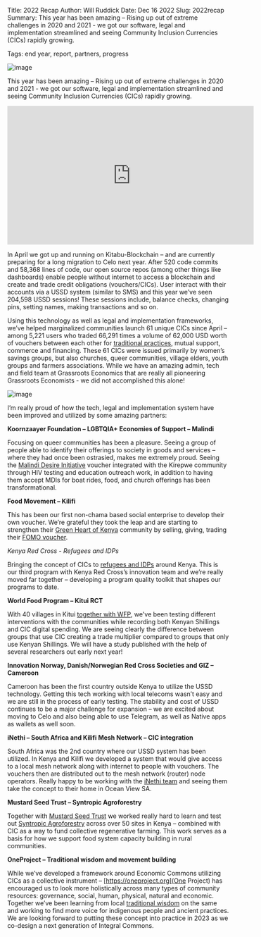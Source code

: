 Title: 2022 Recap
Author: Will Ruddick
Date: Dec 16 2022
Slug: 2022recap
Summary: This year has been amazing – Rising up out of extreme challenges in 2020 and 2021 - we got our software, legal and implementation streamlined and seeing Community Inclusion Currencies (CICs) rapidly growing.

Tags: end year, report, partners, progress

![image](images/blog/2022recap1.webp)

This year has been amazing – Rising up out of extreme challenges in 2020 and 2021 - we got our software, legal and implementation streamlined and seeing Community Inclusion Currencies (CICs) rapidly growing.

<iframe width="560" height="315" src="https://www.youtube.com/embed/BNJoBpHxTjA" title="YouTube video player" frameborder="0" allow="accelerometer; autoplay; clipboard-write; encrypted-media; gyroscope; picture-in-picture" allowfullscreen></iframe>

In April we got up and running on Kitabu-Blockchain – and are currently preparing for a long migration to Celo next year.  After 520 code commits and 58,368 lines of code, our open source repos (among other things like dashboards) enable people without internet to access a blockchain and create and trade credit obligations (vouchers/CICs). User interact with their accounts via a USSD system (similar to SMS) and this year we’ve seen 204,598 USSD sessions! These sessions include, balance checks, changing pins, setting names, making transactions and so on.

Using this technology as well as legal and implementation frameworks, we’ve helped marginalized communities launch 61 unique CICs since April – among 5,221 users who traded 66,291 times a volume of 62,000 USD worth of vouchers between each other for [traditional practices](https://www.grassrootseconomics.org/mweria), mutual support, commerce and financing. These 61 CICs were issued primarily by women’s savings groups, but also churches, queer communities, village elders, youth groups and farmers associations. While we have an amazing admin, tech and field team at Grassroots Economics that are really all pioneering Grassroots Economists - we did not accomplished this alone!

![image](images/blog/2022recap2.webp)

I’m really proud of how the tech, legal and implementation system have been improved and utilized by some amazing partners:

**Koornzaayer Foundation – LGBTQIA+ Economies of Support – Malindi**

Focusing on queer communities has been a pleasure. Seeing a group of people able to identify their offerings to society in goods and services – where they had once been ostrasied, makes me extremely proud. Seeing the [Malindi Desire Initiative](https://grassecon.org/lgbtqi) voucher integrated with the Kirepwe community through HIV testing and education outreach work, in addition to having them accept MDIs for boat rides, food, and church offerings has been transformational.

**Food Movement – Kilifi**

This has been our first non-chama based social enterprise to develop their own voucher. We’re grateful they took the leap and are starting to strengthen their [Green Heart of Kenya](https://www.greenheartofkenya.com/) community by selling, giving, trading their [FOMO voucher](https://www.instagram.com/the.food.movement/?hl=en).

*Kenya Red Cross - Refugees and IDPs*

Bringing the concept of CICs to [refugees and IDPs](https://twitter.com/icha_krc/status/1598643609770856450) around Kenya. This is our third program with Kenya Red Cross’s innovation team and we’re really moved far together – developing a program quality toolkit that shapes our programs to date.

**World Food Program – Kitui RCT**

With 40 villages in Kitui [together with WFP](https://innovation.wfp.org/project/community-inclusion-currencies), we've been testing different interventions with the communities while recording both Kenyan Shillings and CIC digital spending. We are seeing clearly the difference between groups that use CIC creating a trade multiplier compared to groups that only use Kenyan Shillings. We will have a study published with the help of several researchers out early next year!

**Innovation Norway, Danish/Norwegian Red Cross Societies and GIZ – Cameroon**

Cameroon has been the first country outside Kenya to utilize the USSD technology. Getting this tech working with local telecoms wasn’t easy and we are still in the process of early testing. The stability and cost of USSD continues to be a major challenge for expansion – we are excited about moving to Celo and also being able to use Telegram, as well as Native apps as wallets as well soon.

**iNethi – South Africa and Kilifi Mesh Network – CIC integration**

South Africa was the 2nd country where our USSD system has been utilized. In Kenya and Kilifi we developed a system that would give access to a local mesh network along with internet to people with vouchers. The vouchers then are distributed out to the mesh network (router) node operators. Really happy to be working with the [iNethi team](https://www.inethi.org.za) and seeing them take the concept to their home in Ocean View SA.

**Mustard Seed Trust – Syntropic Agroforestry**

Together with [Mustard Seed Trust](https://www.mustardseedtrust.org) we worked really hard to learn and test out [Syntropic Agroforestry](https://docs.google.com/presentation/d/1sEMaaYPKj5nHGjdW5oJBlIMH_E_YbT4HUrId5jduZcc/edit?usp=sharing) across over 50 sites in Kenya – combined with CIC as a way to fund collective regenerative farming. This work serves as a basis for how we support food system capacity building in rural communities.  

**OneProject – Traditional wisdom and movement building**

While we’ve developed a framework around Economic Commons utilizing CICs as a collective instrument – [https://oneproject.org](One Project) has encouraged us to look more holistically across many types of community resources: governance, social, human, physical, natural and economic. Together we’ve been learning from local [traditional wisdom](https://www.grassrootseconomics.org/mweria) on the same and working to find more voice for indigenous people and ancient practices. We are looking forward to putting these concept into practice in 2023 as we co-design a next generation of Integral Commons.
